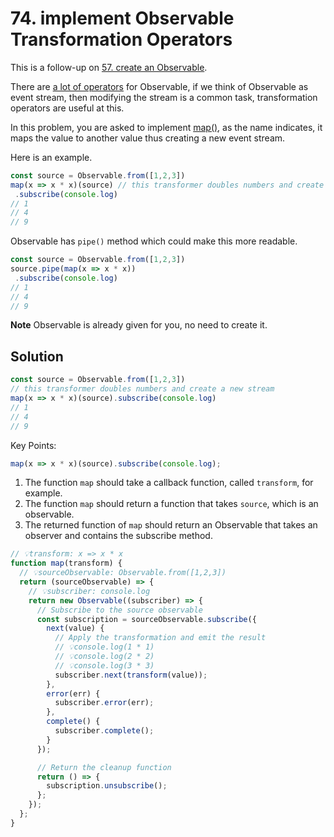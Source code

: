 # 74. implement Observable Transformation Operators

This is a follow-up on [57. create an Observable](https://bigfrontend.dev/problem/create-an-Observable).

There are [a lot of operators](https://rxjs-dev.firebaseapp.com/guide/operators) for Observable, if we think of Observable as event stream, then modifying the stream is a common task, transformation operators are useful at this.

In this problem, you are asked to implement [map()](https://rxjs-dev.firebaseapp.com/api/operators/map), as the name indicates, it maps the value to another value thus creating a new event stream.

Here is an example.

```js
const source = Observable.from([1,2,3])
map(x => x * x)(source) // this transformer doubles numbers and create a new stream
 .subscribe(console.log)
// 1
// 4
// 9
```

Observable has `pipe()` method which could make this more readable.

```js
const source = Observable.from([1,2,3])
source.pipe(map(x => x * x))
 .subscribe(console.log)
// 1
// 4
// 9
```

**Note** Observable is already given for you, no need to create it.

## Solution

```js
const source = Observable.from([1,2,3])
// this transformer doubles numbers and create a new stream
map(x => x * x)(source).subscribe(console.log)
// 1
// 4
// 9
```
Key Points:

```js
map(x => x * x)(source).subscribe(console.log);
```

1. The function `map` should take a callback function, called `transform`, for example.
2. The function `map` should return a function that takes `source`, which is an observable.
3. The returned function of `map` should return an Observable that takes an observer and contains the subscribe method.

```js
// 💡transform: x => x * x
function map(transform) {
  // 💡sourceObservable: Observable.from([1,2,3])
  return (sourceObservable) => {
    // 💡subscriber: console.log
    return new Observable((subscriber) => {
      // Subscribe to the source observable
      const subscription = sourceObservable.subscribe({
        next(value) {
          // Apply the transformation and emit the result
          // 💡console.log(1 * 1)
          // 💡console.log(2 * 2)
          // 💡console.log(3 * 3)
          subscriber.next(transform(value));
        },
        error(err) {
          subscriber.error(err);
        },
        complete() {
          subscriber.complete();
        }
      });

      // Return the cleanup function
      return () => {
        subscription.unsubscribe();
      };
    });
  };
}

```
